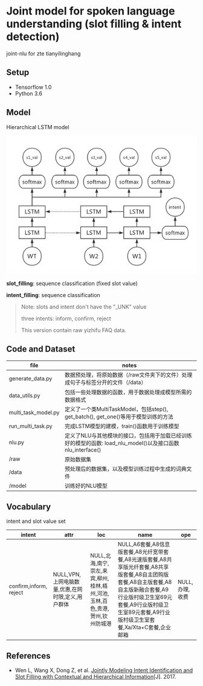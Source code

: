 # Joint model for spoken language understanding (slot filling & intent detection)

joint-nlu for zte tianyilinghang

## Setup

- Tensorflow 1.0
- Python 3.6

## Model

Hierarchical LSTM model

![model](model.jpg)

**slot_filling**: sequence classification (fixed slot value)

**intent_filling**: sequence classification

> Note: slots and intent don't have the "_UNK" value
>
> three intents: inform, confirm, reject
>
> This version contain raw yizhifu FAQ data.

## Code and Dataset

| file                | notes                                                        |
| ------------------- | ------------------------------------------------------------ |
| generate_data.py    | 数据预处理，将原始数据（/raw文件夹下的文件）处理成句子与标签分开的文件（/data） |
| data_utils.py       | 包括一些处理数据的函数，用于数据处理成模型所需的数据格式     |
| multi_task_model.py | 定义了一个类MultiTaskModel，包括step(), get_batch(), get_one()等用于模型训练的方法 |
| run_multi_task.py   | 完成LSTM模型的建模，train()函数用于训练模型                  |
| nlu.py              | 定义了NLU与其他模块的接口，包括用于加载已经训练好的模型的函数: load_nlu_model()以及接口函数nlu_interface() |
| /raw                | 原始数据集                                                   |
| /data               | 预处理后的数据集，以及模型训练过程中生成的词典文件           |
| /model              | 训练好的NLU模型                                              |

## Vocabulary

intent and slot value set

| intent                 | attr                                              | loc                                                          | name                                                         | ope               |
| ---------------------- | ------------------------------------------------- | ------------------------------------------------------------ | ------------------------------------------------------------ | ----------------- |
| confirm,inform, reject | NULL,VPN,上网电脑数量,优惠,在网时限,定义,用户群体 | NULL,北海,南宁,崇左,来宾,柳州,桂林,梧州,河池,玉林,百色,贵港,贺州,钦州防城港 | NULL,A6套餐,A8信息版套餐,A8光纤宽带套餐,A8光速版套餐,A8共享版光纤套餐,A8共享版套餐,A8自主团购版套餐,A8自主版套餐,A8自主版新融合套餐,A9行业版村级卫生室69元套餐,A9行业版村级卫生室89元套餐,A9行业版村级卫生室套餐,Xa/Xta+C套餐,企业邮箱 | NULL,办理,收费 |

## References

- Wen L, Wang X, Dong Z, et al. [Jointly Modeling Intent Identification and Slot Filling with Contextual and Hierarchical Information](http://tcci.ccf.org.cn/conference/2017/papers/1093.pdf)[J]. 2017.